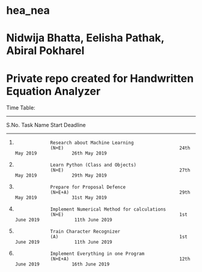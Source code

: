 # hea_nea
# Nidwija Bhatta, Eelisha Pathak, Abiral Pokharel
# Private repo created for Handwritten Equation Analyzer 
Time Table:

---------------------------------------------------------------------------------------------------------------

S.No.               Task Name                                       Start                     Deadline
________________________________________________________________________________________________________________
1.                  Research about Machine Learning
                    (N+E)                                           24th May 2019             26th May 2019
                    
2.                  Learn Python (Class and Objects)
                    (N+E)                                           27th May 2019             29th May 2019
                    
3.                  Prepare for Proposal Defence
                    (N+E+A)                                         29th May 2019             31st May 2019
                    
4.                  Implement Numerical Method for calculations
                    (N+E)                                           1st June 2019             11th June 2019
                    
5.                  Train Character Recognizer
                    (A)                                             1st June 2019             11th June 2019
                    
6.                  Implement Everything in one Program           
                    (N+E+A)                                         12th June 2019            16th June 2019
                    
<Add as Required>
